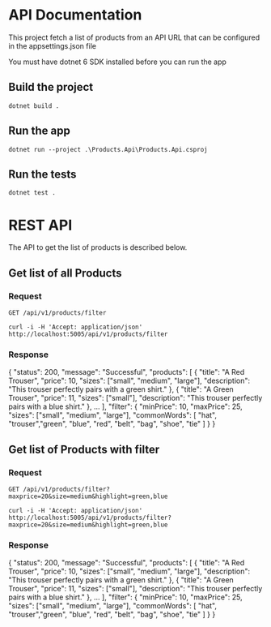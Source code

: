 # API Documentation

This project fetch a list of products from an API URL that can be configured in the appsettings.json file

You must have dotnet 6 SDK installed before you can run the app

## Build the project

    dotnet build .

## Run the app

    dotnet run --project .\Products.Api\Products.Api.csproj

## Run the tests

    dotnet test .

# REST API

The API to get the list of products is described below.

## Get list of all Products

### Request

`GET /api/v1/products/filter`

    curl -i -H 'Accept: application/json' http://localhost:5005/api/v1/products/filter

### Response

{
    "status": 200,
    "message": "Successful",
    "products": [
        {
            "title": "A Red Trouser",
            "price": 10,
            "sizes": ["small", "medium", "large"],
            "description": "This trouser perfectly pairs with a green shirt."
        },
        {
            "title": "A Green Trouser",
            "price": 11,
            "sizes": ["small"],
            "description": "This trouser perfectly pairs with a blue shirt."
        },
        ...
    ],
    "filter": {
        "minPrice": 10,
        "maxPrice": 25,
        "sizes": ["small", "medium", "large"],
        "commonWords": [
            "hat", "trouser","green", "blue", "red", "belt", "bag", "shoe", "tie"
        ]
    }
}


## Get list of Products with filter

### Request

`GET /api/v1/products/filter?maxprice=20&size=medium&highlight=green,blue `

    curl -i -H 'Accept: application/json' http://localhost:5005/api/v1/products/filter?maxprice=20&size=medium&highlight=green,blue 

### Response

{
    "status": 200,
    "message": "Successful",
    "products": [
        {
            "title": "A Red Trouser",
            "price": 10,
            "sizes": ["small", "medium", "large"],
            "description": "This trouser perfectly pairs with a green shirt."
        },
        {
            "title": "A Green Trouser",
            "price": 11,
            "sizes": ["small"],
            "description": "This trouser perfectly pairs with a blue shirt."
        },
        ...
    ],
    "filter": {
        "minPrice": 10,
        "maxPrice": 25,
        "sizes": ["small", "medium", "large"],
        "commonWords": [
            "hat", "trouser","green", "blue", "red", "belt", "bag", "shoe", "tie"
        ]
    }
}


